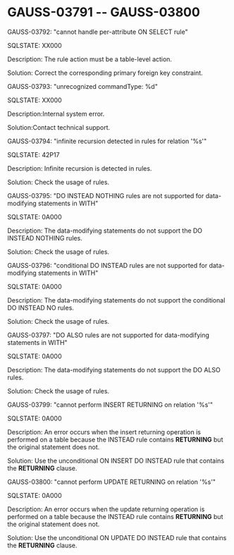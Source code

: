 # GAUSS-03791 -- GAUSS-03800<a name="EN-US_TOPIC_0302072998"></a>

GAUSS-03792: "cannot handle per-attribute ON SELECT rule"

SQLSTATE: XX000

Description: The rule action must be a table-level action.

Solution: Correct the corresponding primary foreign key constraint.

GAUSS-03793: "unrecognized commandType: %d"

SQLSTATE: XX000

Description:Internal system error.

Solution:Contact technical support.

GAUSS-03794: "infinite recursion detected in rules for relation '%s'"

SQLSTATE: 42P17

Description: Infinite recursion is detected in rules.

Solution: Check the usage of rules.

GAUSS-03795: "DO INSTEAD NOTHING rules are not supported for data-modifying statements in WITH"

SQLSTATE: 0A000

Description: The data-modifying statements do not support the DO INSTEAD NOTHING rules.

Solution: Check the usage of rules.

GAUSS-03796: "conditional DO INSTEAD rules are not supported for data-modifying statements in WITH"

SQLSTATE: 0A000

Description: The data-modifying statements do not support the conditional DO INSTEAD NO rules.

Solution: Check the usage of rules.

GAUSS-03797: "DO ALSO rules are not supported for data-modifying statements in WITH"

SQLSTATE: 0A000

Description: The data-modifying statements do not support the DO ALSO rules.

Solution: Check the usage of rules.

GAUSS-03799: "cannot perform INSERT RETURNING on relation '%s'"

SQLSTATE: 0A000

Description: An error occurs when the insert returning operation is performed on a table because the INSTEAD rule contains  **RETURNING**  but the original statement does not.

Solution: Use the unconditional ON INSERT DO INSTEAD rule that contains the  **RETURNING**  clause.

GAUSS-03800: "cannot perform UPDATE RETURNING on relation '%s'"

SQLSTATE: 0A000

Description: An error occurs when the update returning operation is performed on a table because the INSTEAD rule contains  **RETURNING**  but the original statement does not.

Solution: Use the unconditional ON UPDATE DO INSTEAD rule that contains the  **RETURNING**  clause.

